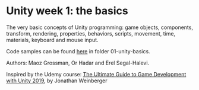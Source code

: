 # Unity week 1: the basics

The very basic 
concepts of Unity programming: game objects, components, transform, rendering, 
properties, behaviors, scripts, movement, time, materials, keyboard and mouse input.

Code samples can be found [here](https://github.com/gamedev-at-ariel) in folder 01-unity-basics.

Authors: Maoz Grossman, Or Hadar and Erel Segal-Halevi.

Inspired by the Udemy course:
[The Ultimate Guide to Game Development with Unity 2019](https://www.udemy.com/the-ultimate-guide-to-game-development-with-unity/), by Jonathan Weinberger
